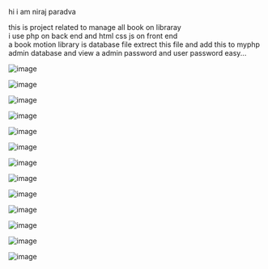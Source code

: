hi i am niraj paradva <br>

this is project related to manage all book on libraray 
<br>i use php on back end and html css js on front end
<br>a book motion library is database file extrect this file and add this to myphp admin database and view a admin password and user password easy...

![image](https://github.com/user-attachments/assets/82200ffe-429f-4714-8efc-7e7958482715)

![image](https://github.com/user-attachments/assets/ec58323f-a6ee-42ca-9964-cba69cd67628)

![image](https://github.com/user-attachments/assets/9f6f5f28-9c32-4d40-9b43-a33a25eb8409)

![image](https://github.com/user-attachments/assets/b64a9083-66d9-4fe3-b234-5588de301146)

![image](https://github.com/user-attachments/assets/03245ab3-f945-4faf-912a-9f7b6649ec8d)

![image](https://github.com/user-attachments/assets/fc17c883-4e7c-449a-9d15-8ec58f17dddf)

![image](https://github.com/user-attachments/assets/8c08c4f6-3c3d-40f0-959c-cc023a189721)

![image](https://github.com/user-attachments/assets/66ee6c00-a498-4fc2-b935-a63f56ccf952)

![image](https://github.com/user-attachments/assets/da607497-4a3f-4482-9f2e-76b8f5800fa1)

![image](https://github.com/user-attachments/assets/b69c2dee-03d4-496b-a52e-f75f4e008b09)

![image](https://github.com/user-attachments/assets/8fae9a36-e237-4ced-a3e2-9943bb169426)

![image](https://github.com/user-attachments/assets/efaf8fcd-6afe-4b5f-a47d-2f0271b498df)

![image](https://github.com/user-attachments/assets/8451c12b-3b49-4df2-8be3-21138eee64df)
